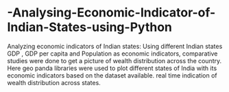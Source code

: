 # -Analysing-Economic-Indicator-of-Indian-States-using-Python  
Analyzing economic indicators of Indian states: Using different Indian states GDP , GDP per capita and Population as economic indicators, comparative studies were done to get a picture of wealth distribution across the country. Here  geo panda  libraries were used to plot different states of India with its  economic indicators  based  on the dataset available. real time indication of wealth distribution across states.
